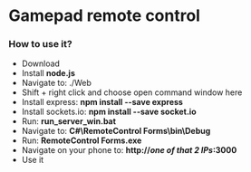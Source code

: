 # Gamepad remote control #

### How to use it? ###

* Download
* Install **node.js**
* Navigate to: ./Web
* Shift + right click and choose open command window here
* Install express: **npm install --save express**
* Install sockets.io: **npm install --save socket.io**
* Run: **run_server_win.bat**
* Navigate to: **C#\RemoteControl Forms\bin\Debug**
* Run: **RemoteControl Forms.exe**
* Navigate on your phone to: **http://*one of that 2 IPs*:3000**
* Use it

